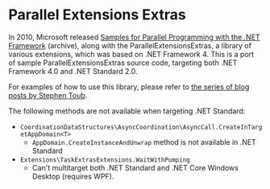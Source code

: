 # Parallel Extensions Extras

In 2010, Microsoft released [Samples for Parallel Programming with the .NET Framework](http://archive.is/vtcRb) (archive), along with the ParallelExtensionsExtras, a library of various extensions, which was based on .NET Framework 4. This is a port of sample ParallelExtensionsExtras source code, targeting both .NET Framework 4.0 and .NET Standard 2.0.

For examples of how to use this library, please refer to [the series of blog posts by Stephen Toub](https://devblogs.microsoft.com/pfxteam/tag/parallelextensionsextras/).

The following methods are not available when targeting .NET Standard:
- `CoordinationDataStructures\AsyncCoordination\AsyncCall.CreateInTargetAppDomain<T>` 
    - `AppDomain.CreateInstanceAndUnwrap` method is not available in .NET Standard
- `Extensions\TaskExtrasExtensions.WaitWithPumping`
     - Can't multitarget both .NET Standard and .NET Core Windows Desktop (requires WPF).

